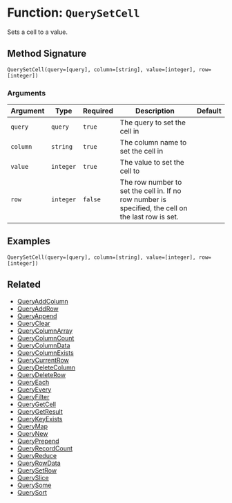 [comment]: # (Note: This documentation is generated dynamically in the build process.  To modify the contents, change the javadoc on the _invoke method of the BIF class)

# Function: `QuerySetCell`

Sets a cell to a value.

## Method Signature
```
QuerySetCell(query=[query], column=[string], value=[integer], row=[integer])
```
### Arguments

| Argument | Type | Required | Description | Default |
|----------|------|----------|-------------|---------|
| `query` | `query` | `true` | The query to set the cell in |  |
| `column` | `string` | `true` | The column name to set the cell in |  |
| `value` | `integer` | `true` | The value to set the cell to |  |
| `row` | `integer` | `false` | The row number to set the cell in. If no row number is specified, the cell on the last row is set. |  |

## Examples

```
QuerySetCell(query=[query], column=[string], value=[integer], row=[integer])
```

## Related
  * [QueryAddColumn](boxlang-language/reference/built-in-functions/QueryAddColumn.md)
  * [QueryAddRow](boxlang-language/reference/built-in-functions/QueryAddRow.md)
  * [QueryAppend](boxlang-language/reference/built-in-functions/QueryAppend.md)
  * [QueryClear](boxlang-language/reference/built-in-functions/QueryClear.md)
  * [QueryColumnArray](boxlang-language/reference/built-in-functions/QueryColumnArray.md)
  * [QueryColumnCount](boxlang-language/reference/built-in-functions/QueryColumnCount.md)
  * [QueryColumnData](boxlang-language/reference/built-in-functions/QueryColumnData.md)
  * [QueryColumnExists](boxlang-language/reference/built-in-functions/QueryColumnExists.md)
  * [QueryCurrentRow](boxlang-language/reference/built-in-functions/QueryCurrentRow.md)
  * [QueryDeleteColumn](boxlang-language/reference/built-in-functions/QueryDeleteColumn.md)
  * [QueryDeleteRow](boxlang-language/reference/built-in-functions/QueryDeleteRow.md)
  * [QueryEach](boxlang-language/reference/built-in-functions/QueryEach.md)
  * [QueryEvery](boxlang-language/reference/built-in-functions/QueryEvery.md)
  * [QueryFilter](boxlang-language/reference/built-in-functions/QueryFilter.md)
  * [QueryGetCell](boxlang-language/reference/built-in-functions/QueryGetCell.md)
  * [QueryGetResult](boxlang-language/reference/built-in-functions/QueryGetResult.md)
  * [QueryKeyExists](boxlang-language/reference/built-in-functions/QueryKeyExists.md)
  * [QueryMap](boxlang-language/reference/built-in-functions/QueryMap.md)
  * [QueryNew](boxlang-language/reference/built-in-functions/QueryNew.md)
  * [QueryPrepend](boxlang-language/reference/built-in-functions/QueryPrepend.md)
  * [QueryRecordCount](boxlang-language/reference/built-in-functions/QueryRecordCount.md)
  * [QueryReduce](boxlang-language/reference/built-in-functions/QueryReduce.md)
  * [QueryRowData](boxlang-language/reference/built-in-functions/QueryRowData.md)
  * [QuerySetRow](boxlang-language/reference/built-in-functions/QuerySetRow.md)
  * [QuerySlice](boxlang-language/reference/built-in-functions/QuerySlice.md)
  * [QuerySome](boxlang-language/reference/built-in-functions/QuerySome.md)
  * [QuerySort](boxlang-language/reference/built-in-functions/QuerySort.md)
